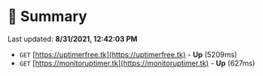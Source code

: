 # 📖 Summary
Last updated: **8/31/2021, 12:42:03 PM**

- `GET` [https://uptimerfree.tk](https://uptimerfree.tk) - **Up** (5209ms)
- `GET` [https://monitoruptimer.tk](https://monitoruptimer.tk) - **Up** (627ms)
